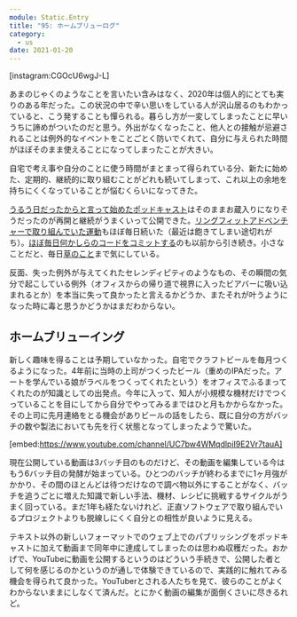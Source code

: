 ```yaml
---
module: Static.Entry
title: "95: ホームブリューログ"
category:
  - us
date: 2021-01-20
---
```

[instagram:CGOcU6wgJ-L]

あまのじゃくのようなことを言いたい含みはなく、2020年は個人的にとても実りのある年だった。この状況の中で辛い思いをしている人が沢山居るのもわかっていると、こう発することも憚られる。暮らし方が一変してしまったことに早いうちに諦めがついたのだと思う。外出がなくなったこと、他人との接触が忌避されることは例外的なイベントをことごとく防いでくれて、自分に与えられた時間がほぼそのまま使えることになってしまったことが大きい。

自宅で考え事や自分のことに使う時間がまとまって得られている分、新たに始めた、定期的、継続的に取り組むことがどれも続いてしまって、これ以上の余地を持ちにくくなっていることが悩むくらいになってきた。

[うるう日だったからと言って始めたポッドキャスト](https://text.hmsk.me/entries/2020-10-12/)はそのままお蔵入りになりそうだったのが再開と継続がうまくいって公開できた。[リングフィットアドベンチャーで取り組んでいた運動](https://twitter.com/hmsk/status/1294933760664727552)もほぼ毎日続いた（最近は飽きてしまい途切れがち）。[ほぼ毎日何かしらのコードをコミットする](https://github.com/hmsk?tab=overview&from=2020-12-01&to=2020-12-31)のも以前から引き続き。小さなことだと、毎日[草のこと](https://twitter.com/hmsk/status/1348760263906918401)まで気にしている。

反面、失った例外が与えてくれたセレンディピティのようなもの、その瞬間の気分で起こしている例外（オフィスからの帰り道で視界に入ったビアバーに吸い込まれるとか）を本当に失って良かったと言えるかどうか、またそれが叶うようになった時に毒と思うかどうかはまだわからない。

## ホームブリューイング

新しく趣味を得ることは予期していなかった。自宅でクラフトビールを毎月つくるようになった。4年前に当時の上司がつくったビール（重めのIPAだった。アートを学んでいる娘がラベルをつくってくれたという）をオフィスでふるまってくれたのが知識としての出発点。今年に入って、知人が小規模な機材だけでつくっていることを目にしてから自分でやってみるまではひと月もかからなかった。その上司に先月連絡をとる機会がありビールの話をしたら、既に自分の方がバッチの数や製法においても先を行く状態となってしまったようで驚いた。

[embed:https://www.youtube.com/channel/UC7bw4WMqdlpiI9E2Vr7tauA]

現在公開している動画は3バッチ目のものだけど、その動画を編集している今はもう6バッチ目の発酵が始まっている。ひとつのバッチが終わるまでに1ヶ月強がかかり、その間のほとんどは待つだけなので調べ物以外にすることがなく、バッチを追うごとに増えた知識で新しい手法、機材、レシピに挑戦するサイクルがうまく回っている。まだ1年も経たないけれど、正直ソフトウェアで取り組んでいるプロジェクトよりも脱線しにくく自分との相性が良いように見える。

テキスト以外の新しいフォーマットでのウェブ上でのパブリッシングをポッドキャストに加えて動画まで同年中に達成してしまったのは思わぬ収穫だった。おかげで、YouTubeに動画を公開するというのはどういう手続きで、公開した者として何を感じるのかというのが通しで体験できているので、実践的に触れてみる機会を得られて良かった。YouTuberとされる人たちを見て、彼らのことがよくわからないままにしなくて済んだ。とにかく動画の編集が面倒くさいに尽きるれど。